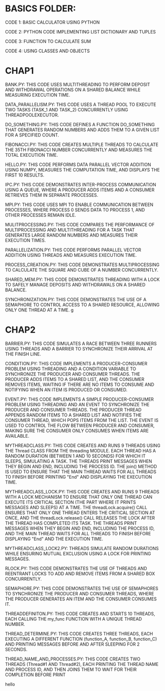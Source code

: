 # BASICS FOLDER:

CODE 1: BASIC CALCULATOR USING PYTHON

CODE 2: PYTHON CODE IMPLEMENTING LIST DICTIONARY AND TUPLES

CODE 3: FUNCTION TO CALCULATE SUM

CODE 4: USING CLASSES AND OBJECTS

# CHAP1

BANK.PY: THIS CODE USES MULTITHREADING TO PERFORM DEPOSIT AND WITHDRAWAL OPERATIONS ON A SHARED BALANCE WHILE MEASURING EXECUTION TIME.

DATA_PARALLELISM.PY: THIS CODE USES A THREAD POOL TO EXECUTE TWO TASKS (TASK_1 AND TASK_2) CONCURRENTLY USING THREADPOOLEXECUTOR.

DO_SOMETHING.PY: THIS CODE DEFINES A FUNCTION DO_SOMETHING THAT GENERATES RANDOM NUMBERS AND ADDS THEM TO A GIVEN LIST FOR A SPECIFIED COUNT.

FIBONACCI.PY: THIS CODE CREATES MULTIPLE THREADS TO CALCULATE THE 35TH FIBONACCI NUMBER CONCURRENTLY AND MEASURES THE TOTAL EXECUTION TIME.

HELLO.PY: THIS CODE PERFORMS DATA PARALLEL VECTOR ADDITION USING NUMPY, MEASURES THE COMPUTATION TIME, AND DISPLAYS THE FIRST 10 RESULTS.

IPC.PY: THIS CODE DEMONSTRATES INTER-PROCESS COMMUNICATION USING A QUEUE, WHERE A PRODUCER ADDS ITEMS AND A CONSUMER RETRIEVES THEM IN SEPARATE PROCESSES.

MPI.PY: THIS CODE USES MPI TO ENABLE COMMUNICATION BETWEEN PROCESSES, WHERE PROCESS 0 SENDS DATA TO PROCESS 1, AND OTHER PROCESSES REMAIN IDLE.

MULITPROCESSING.PY: THIS CODE COMPARES THE PERFORMANCE OF MULTIPROCESSING AND MULTITHREADING FOR A TASK THAT GENERATES LARGE RANDOM NUMBERS AND MEASURES THEIR EXECUTION TIMES.

PARALLELIZATION.PY: THIS CODE PERFORMS PARALLEL VECTOR ADDITION USING THREADS AND MEASURES EXECUTION TIME.

PROCESS_CREATION.PY: THIS CODE DEMONSTRATES MULTIPROCESSING TO CALCULATE THE SQUARE AND CUBE OF A NUMBER CONCURRENTLY.

SHARED_MEM.PY: THIS CODE DEMONSTRATES THREADING WITH A LOCK TO SAFELY MANAGE DEPOSITS AND WITHDRAWALS ON A SHARED BALANCE.

SYNCHRONIZATION.PY: THIS CODE DEMONSTRATES THE USE OF A SEMAPHORE TO CONTROL ACCESS TO A SHARED RESOURCE, ALLOWING ONLY ONE THREAD AT A TIME.
g
# CHAP2

BARRIER.PY: THIS CODE SIMULATES A RACE BETWEEN THREE RUNNERS USING THREADS AND A BARRIER TO SYNCHRONIZE THEIR ARRIVAL AT THE FINISH LINE.

CONDITION.PY: THIS CODE IMPLEMENTS A PRODUCER-CONSUMER PROBLEM USING THREADING AND A CONDITION VARIABLE TO SYNCHRONIZE THE PRODUCER AND CONSUMER THREADS. THE PRODUCER ADDS ITEMS TO A SHARED LIST, AND THE CONSUMER REMOVES ITEMS, WAITING IF THERE ARE NO ITEMS TO CONSUME AND NOTIFYING WHEN AN ITEM IS PRODUCED OR CONSUMED.

EVENT.PY: THIS CODE IMPLEMENTS A SIMPLE PRODUCER-CONSUMER PROBLEM USING THREADING AND AN EVENT TO SYNCHRONIZE THE PRODUCER AND CONSUMER THREADS. THE PRODUCER THREAD APPENDS RANDOM ITEMS TO A SHARED LIST AND NOTIFIES THE CONSUMER THREAD, WHICH POPS ITEMS FROM THE LIST. THE EVENT IS USED TO CONTROL THE FLOW BETWEEN PRODUCER AND CONSUMER, MAKING SURE THE CONSUMER ONLY CONSUMES WHEN ITEMS ARE AVAILABLE.

MYTHREADCLASS.PY: THIS CODE CREATES AND RUNS 9 THREADS USING THE Thread CLASS FROM THE threading MODULE. EACH THREAD HAS A RANDOM DURATION (BETWEEN 1 AND 10 SECONDS) FOR WHICH IT SLEEPS, SIMULATING A TASK. THE THREADS PRINT MESSAGES WHEN THEY BEGIN AND END, INCLUDING THE PROCESS ID. THE join() METHOD IS USED TO ENSURE THAT THE MAIN THREAD WAITS FOR ALL THREADS TO FINISH BEFORE PRINTING "End" AND DISPLAYING THE EXECUTION TIME.

MYTHREADCLASS_LOCK.PY: THIS CODE CREATES AND RUNS 9 THREADS WITH A LOCK MECHANISM TO ENSURE THAT ONLY ONE THREAD CAN EXECUTE ITS CRITICAL SECTION (THE PART WHERE IT PRINTS MESSAGES AND SLEEPS) AT A TIME. THE threadLock.acquire() CALL ENSURES THAT ONLY ONE THREAD ENTERS THE CRITICAL SECTION AT ONCE, AND THE threadLock.release() CALL RELEASES THE LOCK AFTER THE THREAD HAS COMPLETED ITS TASK. THE THREADS PRINT MESSAGES WHEN THEY BEGIN AND END, INCLUDING THE PROCESS ID, AND THE MAIN THREAD WAITS FOR ALL THREADS TO FINISH BEFORE DISPLAYING "End" AND THE EXECUTION TIME.

MYTHREADCLASS_LOCK2.PY: THREADS SIMULATE RANDOM DURATIONS WHILE ENSURING MUTUAL EXCLUSION USING A LOCK FOR PRINTING MESSAGES.

RLOCK.PY: THIS CODE DEMONSTRATES THE USE OF THREADS AND REENTRANT LOCKS TO ADD AND REMOVE ITEMS FROM A SHARED BOX CONCURRENTLY.

SEMAPHORE.PY: THIS CODE DEMONSTRATES THE USE OF SEMAPHORES TO SYNCHRONIZE THE PRODUCER AND CONSUMER THREADS, WHERE THE PRODUCER GENERATES AN ITEM AND THE CONSUMER CONSUMES IT.

THREADDEFINITON.PY: THIS CODE CREATES AND STARTS 10 THREADS, EACH CALLING THE my_func FUNCTION WITH A UNIQUE THREAD NUMBER.

THREAD_DETERMINE.PY: THIS CODE CREATES THREE THREADS, EACH EXECUTING A DIFFERENT FUNCTION (function_A, function_B, function_C) AND PRINTING MESSAGES BEFORE AND AFTER SLEEPING FOR 2 SECONDS.

THREAD_NAME_AND_PROCESSES.PY: THIS CODE CREATES TWO THREADS (Thread#1 AND Thread#2), EACH PRINTING THE THREAD NAME AND PROCESS ID, AND THEN JOINS THEM TO WAIT FOR THEIR COMPLETION BEFORE PRINT

hello 